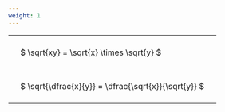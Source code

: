```yaml
---
weight: 1
---
```


<style type="text/css">
#T_83c01 th.col_heading {
  text-align: left;
  font-size: 1em;
}
#T_83c01 td {
  text-align: left;
  font-size: 1em;
  padding: 1.5em;
}
</style>
<table id="T_83c01">
  <thead>
  </thead>
  <tbody>
    <tr>
      <td id="T_83c01_row0_col0" class="data row0 col0" >$ \sqrt{xy} = \sqrt{x} \times \sqrt{y} $</td>
    </tr>
    <tr>
      <td id="T_83c01_row1_col0" class="data row1 col0" >$ \sqrt{\dfrac{x}{y}} = \dfrac{\sqrt{x}}{\sqrt{y}} $</td>
    </tr>
  </tbody>
</table>
